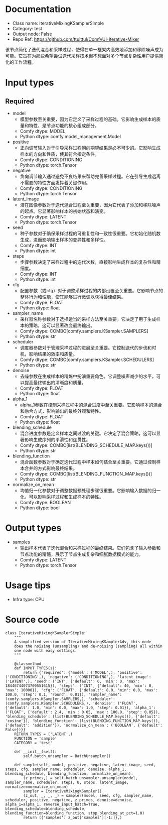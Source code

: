 # Documentation
- Class name: IterativeMixingKSamplerSimple
- Category: test
- Output node: False
- Repo Ref: https://github.com/ttulttul/ComfyUI-Iterative-Mixer

该节点简化了迭代混合和采样过程，使得在单一框架内高效地添加和移除噪声成为可能。它旨在为那些希望尝试迭代采样技术但不想面对多个节点复杂性用户提供简化的工作流程。

# Input types
## Required
- model
    - 模型参数至关重要，因为它定义了采样过程的基础。它影响生成样本的质量和特性，是节点功能的核心组成部分。
    - Comfy dtype: MODEL
    - Python dtype: comfy.model_management.Model
- positive
    - 正向调节输入对于引导采样过程朝向期望结果是必不可少的。它影响生成样本的方向和性质，使其符合指定条件。
    - Comfy dtype: CONDITIONING
    - Python dtype: torch.Tensor
- negative
    - 负向调节输入通过避免不良结果来帮助完善采样过程。它在引导生成远离不需要的特性方面发挥着关键作用。
    - Comfy dtype: CONDITIONING
    - Python dtype: torch.Tensor
- latent_image
    - 潜在图像参数对于迭代混合过程至关重要，因为它代表了添加和移除噪声的起点。它显著影响样本的初始状态和演变。
    - Comfy dtype: LATENT
    - Python dtype: torch.Tensor
- seed
    - 种子参数对于确保采样过程的可重复性和一致性很重要。它初始化随机数生成，进而影响输出样本的变异性和多样性。
    - Comfy dtype: INT
    - Python dtype: int
- steps
    - 步骤参数决定了采样过程中的迭代次数，直接影响生成样本的复杂性和精细度。
    - Comfy dtype: INT
    - Python dtype: int
- cfg
    - 配置参数（或cfg）对于调整采样过程的内部设置至关重要。它影响节点的整体行为和性能，使其能够进行微调以获得最佳结果。
    - Comfy dtype: FLOAT
    - Python dtype: float
- sampler_name
    - 采样器名称参数对于选择适当的采样方法至关重要。它决定了用于生成样本的策略，这可以显著改变最终输出。
    - Comfy dtype: COMBO[comfy.samplers.KSampler.SAMPLERS]
    - Python dtype: str
- scheduler
    - 调度器参数对于管理采样过程的进展至关重要。它控制迭代的步伐和时机，影响结果的效率和质量。
    - Comfy dtype: COMBO[comfy.samplers.KSampler.SCHEDULERS]
    - Python dtype: str
- denoise
    - 去噪参数在生成样本的精炼中扮演重要角色。它调整噪声减少的水平，可以提高最终输出的清晰度和质量。
    - Comfy dtype: FLOAT
    - Python dtype: float
- alpha_1
    - alpha_1参数在控制采样过程中的混合进度中至关重要。它影响样本的混合和融合方式，影响输出的最终外观和特性。
    - Comfy dtype: FLOAT
    - Python dtype: float
- blending_schedule
    - 混合进度参数是定义样本之间过渡的关键。它决定了混合策略，这可以显著影响生成序列的平滑性和连贯性。
    - Comfy dtype: COMBO[list(BLENDING_SCHEDULE_MAP.keys())]
    - Python dtype: str
- blending_function
    - 混合函数参数对于确定迭代过程中样本如何结合至关重要。它通过控制样本合并的方式影响最终结果。
    - Comfy dtype: COMBO[list(BLENDING_FUNCTION_MAP.keys())]
    - Python dtype: str
- normalize_on_mean
    - 均值归一化参数对于调整数据预处理步骤很重要。它影响输入数据的归一化，可以影响采样过程和生成样本的特性。
    - Comfy dtype: BOOLEAN
    - Python dtype: bool

# Output types
- samples
    - 输出样本代表了迭代混合和采样过程的最终结果。它们包含了输入参数和节点功能的精髓，展示了节点生成复杂和细腻数据模式的能力。
    - Comfy dtype: LATENT
    - Python dtype: torch.Tensor

# Usage tips
- Infra type: CPU

# Source code
```
class IterativeMixingKSamplerSimple:
    """
    A simplified version of IterativeMixingKSamplerAdv, this node
    does the noising (unsampling) and de-noising (sampling) all within
    one node with easy settings.
    """

    @classmethod
    def INPUT_TYPES(s):
        return {'required': {'model': ('MODEL',), 'positive': ('CONDITIONING',), 'negative': ('CONDITIONING',), 'latent_image': ('LATENT',), 'seed': ('INT', {'default': 0, 'min': 0, 'max': 18446744073709551615}), 'steps': ('INT', {'default': 40, 'min': 0, 'max': 10000}), 'cfg': ('FLOAT', {'default': 8.0, 'min': 0.0, 'max': 100.0, 'step': 0.1, 'round': 0.01}), 'sampler_name': (comfy.samplers.KSampler.SAMPLERS,), 'scheduler': (comfy.samplers.KSampler.SCHEDULERS,), 'denoise': ('FLOAT', {'default': 1.0, 'min': 0.0, 'max': 1.0, 'step': 0.01}), 'alpha_1': ('FLOAT', {'default': 2.4, 'min': 0.05, 'max': 100.0, 'step': 0.05}), 'blending_schedule': (list(BLENDING_SCHEDULE_MAP.keys()), {'default': 'cosine'}), 'blending_function': (list(BLENDING_FUNCTION_MAP.keys()), {'default': 'addition'}), 'normalize_on_mean': ('BOOLEAN', {'default': False})}}
    RETURN_TYPES = ('LATENT',)
    FUNCTION = 'sample'
    CATEGORY = 'test'

    def __init__(self):
        self.batch_unsampler = BatchUnsampler()

    def sample(self, model, positive, negative, latent_image, seed, steps, cfg, sampler_name, scheduler, denoise, alpha_1, blending_schedule, blending_function, normalize_on_mean):
        (z_primes,) = self.batch_unsampler.unsampler(model, sampler_name, scheduler, steps, 0, steps, latent_image, normalize=normalize_on_mean)
        sampler = IterativeMixingKSampler()
        (z_out, _, _, _) = sampler(model, seed, cfg, sampler_name, scheduler, positive, negative, z_primes, denoise=denoise, alpha_1=alpha_1, reverse_input_batch=True, blending_schedule=blending_schedule, blending_function=blending_function, stop_blending_at_pct=1.0)
        return ({'samples': z_out['samples'][-1:]},)
```